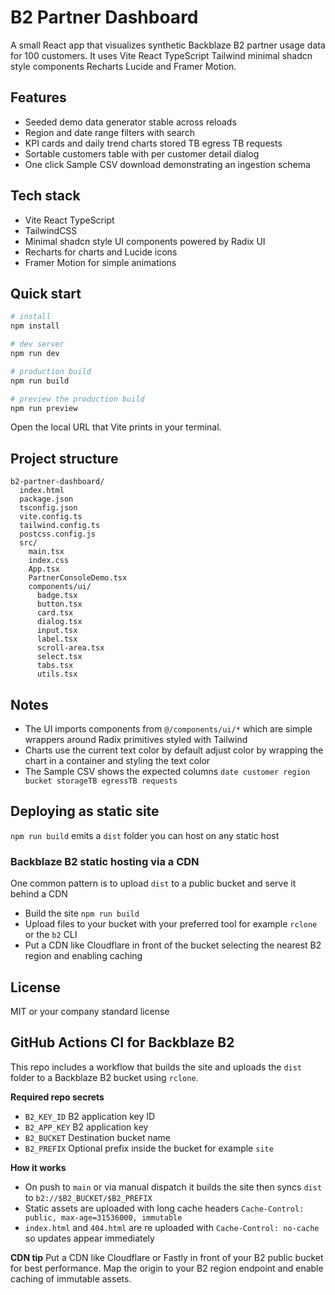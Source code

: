# B2 Partner Dashboard

A small React app that visualizes synthetic Backblaze B2 partner usage data for 100 customers. It uses Vite React TypeScript Tailwind minimal shadcn style components Recharts Lucide and Framer Motion.

## Features

- Seeded demo data generator stable across reloads
- Region and date range filters with search
- KPI cards and daily trend charts stored TB egress TB requests
- Sortable customers table with per customer detail dialog
- One click Sample CSV download demonstrating an ingestion schema

## Tech stack

- Vite React TypeScript
- TailwindCSS
- Minimal shadcn style UI components powered by Radix UI
- Recharts for charts and Lucide icons
- Framer Motion for simple animations

## Quick start

```bash
# install
npm install

# dev server
npm run dev

# production build
npm run build

# preview the production build
npm run preview
```

Open the local URL that Vite prints in your terminal.

## Project structure

```
b2-partner-dashboard/
  index.html
  package.json
  tsconfig.json
  vite.config.ts
  tailwind.config.ts
  postcss.config.js
  src/
    main.tsx
    index.css
    App.tsx
    PartnerConsoleDemo.tsx
    components/ui/
      badge.tsx
      button.tsx
      card.tsx
      dialog.tsx
      input.tsx
      label.tsx
      scroll-area.tsx
      select.tsx
      tabs.tsx
      utils.tsx
```

## Notes

- The UI imports components from `@/components/ui/*` which are simple wrappers around Radix primitives styled with Tailwind
- Charts use the current text color by default adjust color by wrapping the chart in a container and styling the text color
- The Sample CSV shows the expected columns `date customer region bucket storageTB egressTB requests`

## Deploying as static site

`npm run build` emits a `dist` folder you can host on any static host

### Backblaze B2 static hosting via a CDN

One common pattern is to upload `dist` to a public bucket and serve it behind a CDN

- Build the site `npm run build`
- Upload files to your bucket with your preferred tool for example `rclone` or the `b2` CLI
- Put a CDN like Cloudflare in front of the bucket selecting the nearest B2 region and enabling caching

## License

MIT or your company standard license

## GitHub Actions CI for Backblaze B2

This repo includes a workflow that builds the site and uploads the `dist` folder to a Backblaze B2 bucket using `rclone`.

**Required repo secrets**
* `B2_KEY_ID`  B2 application key ID
* `B2_APP_KEY`  B2 application key
* `B2_BUCKET`  Destination bucket name
* `B2_PREFIX`  Optional prefix inside the bucket for example `site`

**How it works**
* On push to `main` or via manual dispatch it builds the site then syncs `dist` to `b2://$B2_BUCKET/$B2_PREFIX`
* Static assets are uploaded with long cache headers `Cache-Control: public, max-age=31536000, immutable`
* `index.html` and `404.html` are re uploaded with `Cache-Control: no-cache` so updates appear immediately

**CDN tip**
Put a CDN like Cloudflare or Fastly in front of your B2 public bucket for best performance. Map the origin to your B2 region endpoint and enable caching of immutable assets.
